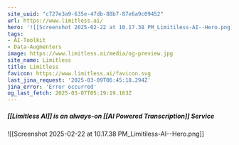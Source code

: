 ```yaml
---
site_uuid: "c727e3a9-635e-47db-88b7-87e6a9c09452"
url: https://www.limitless.ai/
hero: '![[Screenshot 2025-02-22 at 10.17.38 PM_Limitiless-AI--Hero.png]]'
tags:
- AI-Toolkit
- Data-Augmenters
image: https://www.limitless.ai/media/og-preview.jpg
site_name: Limitless
title: Limitless
favicon: https://www.limitless.ai/favicon.svg
last_jina_request: '2025-03-09T06:45:18.294Z'
jina_error: 'Error occurred'
og_last_fetch: 2025-03-07T05:19:19.163Z
---
```

##### [[Limitless AI]] is an always-on [[AI Powered Transcription]] Service
![[Screenshot 2025-02-22 at 10.17.38 PM_Limitiless-AI--Hero.png]]
